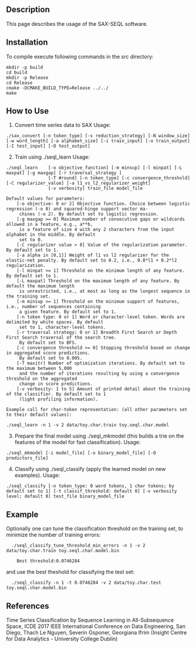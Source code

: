 ## Description

This page describes the usage of the SAX-SEQL software.

## Installation

To compile execute following commands in the src directory:

```
mkdir -p build
cd build
mkdir -p Release
cd Release
cmake -DCMAKE_BUILD_TYPE=Release ../../
make
```


## How to Use

1. Convert time series data to SAX
  Usage:
 ```
 ./sax_convert [-n token_type] [-s reduction_strategy] [-N window_size] [-w word_length] [-a alphabet_size] [-i train_input] [-o train_output] [-I test_input] [-O test_output]
 ```

2. Train using ./seql_learn
  Usage:
```
./seql_learn    [-o objective_function] [-m minsup] [-l minpat] [-L maxpat] [-g maxgap] [-r traversal_strategy ]
                [-T #round] [-n token_type] [-c convergence_threshold] [-C regularizer_value] [-a l1_vs_l2_regularizer_weight]
                [-v verbosity] train_file model_file

Default values for parameters:
    [-o objective: 0 or 2] Objective function. Choice between logistic regression (-o 0) and squared-hinge support vector ma-
     chines (-o 2). By default set to logistic regression.
    [-g maxgap >= 0] Maximum number of consecutive gaps or wildcards allowed in a feature, e.g., a**b,
     is a feature of size 4 with any 2 characters from the input alphabet in the middle. By default
     set to 0.
    [-C regularizer value > 0] Value of the regularization parameter. By default set to 1.
    [-a alpha in [0,1]] Weight of l1 vs l2 regularizer for the elastic-net penalty. By default set to 0.2, i.e., 0.8*l1 + 0.2*l2 regularization.
    [-l minpat >= 1] Threshold on the minimum length of any feature. By default set to 1.
    [-L maxpat] Threshold on the maximum length of any feature. By default the maximum length
     is unrestricted, i.e., at most as long as the longest sequence in the training set.
    [-m minsup >= 1] Threshold on the minimum support of features, i.e., number of sequences containing
     a given feature. By default set to 1.
    [-n token type: 0 or 1] Word or character-level token. Words are delimited by white spaces. By default
     set to 1, character-level tokens.
    [-r traversal strategy: 0 or 1] Breadth First Search or Depth First Search traversal of the search tree.
     By default set to BFS.
    [-c convergence threshold >= 0] Stopping threshold based on change in aggregated score predictions.
     By default set to 0.005.
    [-T maxitr] Number of optimization iterations. By default set to the maximum between 5,000
     and the number of iterations resulting by using a convergence threshold on the aggregated
     change in score predictions.
    [-v verbosity: 1 to 5] Amount of printed detail about the training of the classifier. By default set to 1
     (light profiling information).
```
      
    Example call for char-token representation: (all other parameters set to their default values):
```
./seql_learn -n 1 -v 2 data/toy.char.train toy.seql.char.model
```

3. Prepare the final model using ./seql_mkmodel (this builds a trie on the features of the model for fast classification).
    Usage:
```
./seql_mkmodel [-i model_file] [-o binary_model_file] [-O predictors_file]
```
   

4. Classify using ./seql_classify (apply the learned model on new examples).
    Usage:
```
./seql_classify [-n token_type: 0 word tokens, 1 char tokens; by default set to 1] [-t classif_threshold: default 0] [-v verbosity level: default 0] test_file binary_model_file
```

## Example


Optionally one can tune the classification threshold on the training set, to minimize the number of training errors:
```
  ./seql_classify_tune_threshold_min_errors -n 1 -v 2 data/toy.char.train toy.seql.char.model.bin

    Best threshold:0.0746284
```

and use the best theshold for classifying the test set:
```
  ./seql_classify -n 1 -t 0.0746284 -v 2 data/toy.char.test toy.seql.char.model.bin
```


## References

Time Series Classification by Sequence Learning in All-Subsequence Space, ICDE 2017 IEEE International Conference on Data Engineering, San Diego, Thach Le Nguyen, Severin Gsponer, Georgiana Ifrim (Insight Centre for Data Analytics - University College Dublin)
